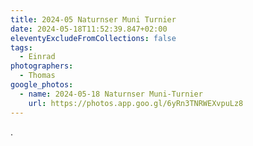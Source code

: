 ```yaml
---
title: 2024-05 Naturnser Muni Turnier
date: 2024-05-18T11:52:39.847+02:00
eleventyExcludeFromCollections: false
tags:
  - Einrad
photographers:
  - Thomas
google_photos:
  - name: 2024-05-18 Naturnser Muni-Turnier
    url: https://photos.app.goo.gl/6yRn3TNRWEXvpuLz8
---
```

.

